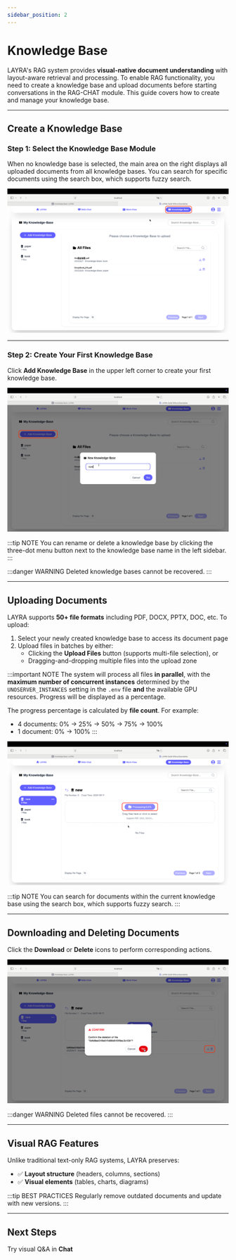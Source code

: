```yaml
---
sidebar_position: 2
---
```


# Knowledge Base

LAYRA's RAG system provides **visual-native document understanding** with layout-aware retrieval and processing. To enable RAG functionality, you need to create a knowledge base and upload documents before starting conversations in the RAG-CHAT module. This guide covers how to create and manage your knowledge base.

---

## Create a Knowledge Base

### Step 1: Select the Knowledge Base Module
When no knowledge base is selected, the main area on the right displays all uploaded documents from all knowledge bases. You can search for specific documents using the search box, which supports fuzzy search.

![Knowledge Base Selection](./img/Knowledge-Base-Selection.png)

---

### Step 2: Create Your First Knowledge Base
Click **Add Knowledge Base** in the upper left corner to create your first knowledge base.

![Create Knowledge Base](./img/Create-Knowledge-Base.png)

:::tip NOTE
You can rename or delete a knowledge base by clicking the three-dot menu button next to the knowledge base name in the left sidebar.
:::

:::danger WARNING
Deleted knowledge bases cannot be recovered.
:::

---

## Uploading Documents

LAYRA supports **50+ file formats** including PDF, DOCX, PPTX, DOC, etc. To upload:

1. Select your newly created knowledge base to access its document page
2. Upload files in batches by either:
   - Clicking the **Upload Files** button (supports multi-file selection), or
   - Dragging-and-dropping multiple files into the upload zone

:::important NOTE
The system will process all files **in parallel**, with the **maximum number of concurrent instances** determined by the `UNOSERVER_INSTANCES` setting in the `.env` file **and** the available GPU resources. Progress will be displayed as a percentage.

The progress percentage is calculated by **file count**. For example:
- 4 documents: 0% → 25% → 50% → 75% → 100%
- 1 document: 0% → 100%
:::

![Document Upload](./img/Document-Upload.png)

:::tip NOTE
You can search for documents within the current knowledge base using the search box, which supports fuzzy search.
:::

---

## Downloading and Deleting Documents

Click the **Download** or **Delete** icons to perform corresponding actions.

![Document Management](./img/Document-Management.png)

:::danger WARNING
Deleted files cannot be recovered.
:::

---

## Visual RAG Features

Unlike traditional text-only RAG systems, LAYRA preserves:

- ✅ **Layout structure** (headers, columns, sections)
- ✅ **Visual elements** (tables, charts, diagrams)

:::tip BEST PRACTICES
Regularly remove outdated documents and update with new versions.
:::

---

## Next Steps  
Try visual Q&A in **Chat**   